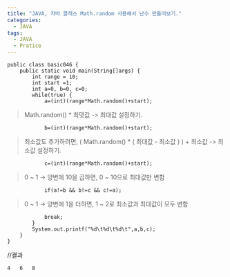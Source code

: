 ```yaml
---
title: "JAVA, 자바 클래스 Math.random 사용해서 난수 만들어보기."
categories:
  - JAVA
tags:
  - JAVA
  - Pratice
---
```


	public class basic046 {
		public static void main(String[]args) {
			int range = 10;
			int start =1;
			int a=0, b=0, c=0;
			while(true) {
				a=(int)(range*Math.random()+start);

> Math.random() * 최댓값 -> 최대값 설정하기.

				b=(int)(range*Math.random()+start);

>최소값도 추가하려면, ( Math.random() * ( 최대값 - 최소값 )  ) + 최소값 -> 최소값 설정하기.

				c=(int)(range*Math.random()+start);

>0 ~ 1 → 양변에 10을 곱하면, 0 ~ 10으로 최대값만 변함

				if(a!=b && b!=c && c!=a);	
						
>0 ~ 1 → 양변에 1을 더하면, 1 ~ 2로 최소값과 최대값이 모두 변함	

				break;
			}
			System.out.printf("%d\t%d\t%d\t",a,b,c);	
		}
	}

//결과

	4	6	8	
